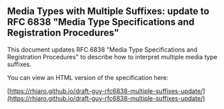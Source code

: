 ## Media Types with Multiple Suffixes: update to RFC 6838 "Media Type Specifications and Registration Procedures"

This document updates RFC 6838 "Media Type Specifications and Registration
Procedures" to describe how to interpret multiple media type suffixes.

You can view an HTML version of the specification here:

[https://rhiaro.github.io/draft-guy-rfc6838-multiple-suffixes-update/](https://rhiaro.github.io/draft-guy-rfc6838-multiple-suffixes-update/)
